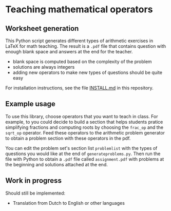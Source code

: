 # Teaching mathematical operators

## Worksheet generation
This Python script generates different types of arithmetic exercises in LaTeX for math teaching. The result is a `.pdf` file that contains question with enough blank space and answers at the end for the teacher. 

- blank space is computed based on the complexity of the problem
- solutions are always integers
- adding new operators to make new types of questions should be quite easy

For installation instructions, see the file [INSTALL.md](INSTALL.md) in this repository.

## Example usage
To use this library, choose operators that you want to teach in class. For example, to you could decide to build a section that helps students pratice simplifying fractions and computing roots by choosing the `frac_op` and the `sqrt_op` operator. Feed these operators to the arithmetic problem generator to obtain a problem section with these operators in the pdf.

You can edit the problem set's section list `problemlist` with the types of questions you would like at the end of `generateproblems.py`. Then  run the file with Python to obtain a `.pdf` file called `assignment.pdf` with problems at the beginning and solutions attached at the end.

## Work in progress


Should still be implemented: 
- Translation from Dutch to English or other languages